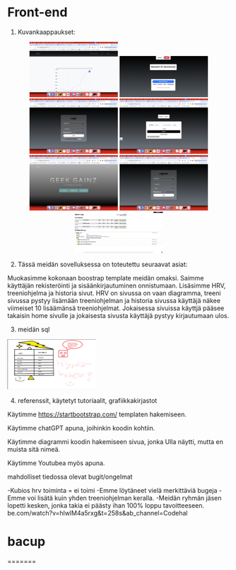 
# Front-end
1. Kuvankaappaukset:
<p align="center">
  <img src="/screenshots/hrvsivu.png" alt="Login sivu" width="200">
  <img src="/screenshots/treeniohjelma2.png" alt="Register sivu" width="200">
  <img src="/screenshots/login.png" alt="Käyttäjät" width="200">
  <img src="/screenshots/treeniohjelma.png" alt="Käyttäjät" width="200">
  <img src="/screenshots/home.png" alt="Käyttäjät" width="200">
  <img src="/screenshots/register1.png" alt="Käyttäjät" width="200">
  <img src="/screenshots/testi3.png" alt="Login sivu" width="200">

</p>

2. Tässä meidän sovelluksessa on toteutettu seuraavat asiat:

Muokasimme kokonaan boostrap template meidän omaksi.
Saimme käyttäjän rekisteröinti ja sisäänkirjautuminen onnistumaan.
Lisäsimme HRV, treeniohjelma ja historia sivut.
HRV on sivussa on vaan diagramma, treeni sivussa pystyy lisämään treeniohjelman ja historia sivussa käyttäjä näkee viimeiset 10 lisäämänsä treeniohjelmat.
Jokaisessa sivuissa käyttjä pääsee takaisin home sivulle ja jokaisesta sivusta käyttäjä pystyy kirjautumaan ulos.

3. meidän sql

<img src="/screenshots/image.png" alt="Käyttäjät" width="200">
 

4. referenssit, käytetyt tutoriaalit, grafiikkakirjastot

Käytimme https://startbootstrap.com/ templaten hakemiseen.

Käytimme chatGPT apuna, joihinkin koodin kohtiin.

Käytimme diagrammi koodin hakemiseen sivua, jonka Ulla näytti, mutta en muista sitä nimeä.

Käytimme Youtubea myös apuna.


mahdolliset tiedossa olevat bugit/ongelmat

-Kubios hrv toiminta = ei toimi
-Emme löytäneet vielä merkittäviä bugeja
-Emme voi lisätä kuin yhden treeniohjelman keralla.
-Meidän ryhmän jäsen lopetti kesken, jonka takia ei päästy ihan 100% loppu tavoitteeseen. 
be.com/watch?v=hlwlM4a5rxg&t=258s&ab_channel=Codehal


# bacup
=======

